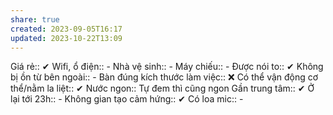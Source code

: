 ```yaml
---
share: true
created: 2023-09-05T16:17
updated: 2023-10-22T13:09
---
```


Giá rẻ:: ✔
Wifi, ổ điện:: -
Nhà vệ sinh:: -
Máy chiếu:: -
Được nói to:: ✔
Không bị ồn từ bên ngoài:: -
Bàn đúng kích thước làm việc:: ❌
Có thể vận động cơ thể/nằm la liệt:: ✔
Nước ngon:: Tự đem thì cũng ngon
Gần trung tâm:: ✔
Ở lại tới 23h:: -
Không gian tạo cảm hứng:: ✔
Có loa mic:: -